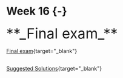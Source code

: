

# Week 16 {-} 
<div style = "font-size: 28pt"> **_Final exam_**</div>

<div style="height:1px ;"><br></div>

[Final exam](./Assignments/Week16_Final.pdf){target="_blank"}

<div style="height:1px ;"><br></div>

[Suggested Solutions](./Assignments/Week16_Final_with_Solutions.pdf){target="_blank"}

